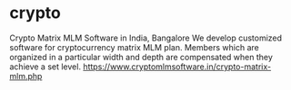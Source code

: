 # crypto
Crypto Matrix MLM Software in India, Bangalore
We develop customized software for cryptocurrency matrix MLM plan. Members which are organized in a particular width and depth are compensated when they achieve a set level.
https://www.cryptomlmsoftware.in/crypto-matrix-mlm.php

